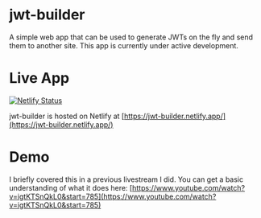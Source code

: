 # jwt-builder

A simple web app that can be used to generate JWTs on the fly and send them to another site. This app is currently under active development.

# Live App

[![Netlify Status](https://api.netlify.com/api/v1/badges/ec4f4e8f-8af8-480a-bdff-d31589948dd7/deploy-status)](https://app.netlify.com/sites/jwt-builder/deploys)

jwt-builder is hosted on Netlify at [https://jwt-builder.netlify.app/](https://jwt-builder.netlify.app/)

# Demo

I briefly covered this in a previous livestream I did. You can get a basic understanding of what it does here: [https://www.youtube.com/watch?v=igtKTSnQkL0&start=785](https://www.youtube.com/watch?v=igtKTSnQkL0&start=785)



